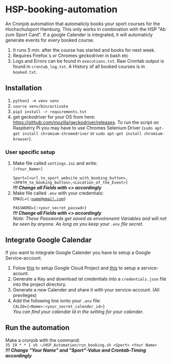 # HSP-booking-automation
An Cronjob automation that automaticly books your sport courses for the Hochschulsport Hamburg. This only works in combination with the HSP "Ab zum Sport Card". If a google Calender is integrated, it will automaticly generate events for every booked course.

1. It runs 5 min. after the course has started and books for next week.
2. Requires Firefox´s or Chromes geckodriver in bash etc
3. Logs and Errors can be found in `executions.txt`. Raw Crontab output is found in `crontab_log.txt`. A History of all booked courses is in `booked.txt`.

## Installation
1. `python3 -m venv venv`
2. `source venv/bin/activate`
3. `pip3 install -r requirements.txt`
4. get geckodriver for your OS from here: https://github.com/mozilla/geckodriver/releases. To run the script on Raspberry Pi you may have to use Chromes Selenium Driver (`sudo apt-get install chromium-chromedriver` or `sudo apt-get install chromium-browser`).

### User specific setup
1. Make file called `settings.ini` and write:\
    <code>[<Your_Name>]\
    Sport=[<url_to_sport_website_with_booking_button>,<XPATH_to_booking_button>,<Location_of_the_Event>]</code>\
     <em><strong>!!! Change all Fields with <> accordingly</strong></em>
2. Make file called `.env` with your credentials:\
<code>EMAIL={<Name>:<name@email.com>}\
PASSWORD={<Name>:<your_secret_passwd>}</code>\
 <em><strong>!!! Change all Fields with <> accordingly</strong></em>
\
*Note: These Passwords get saved as envoirenemt Variables and will not be seen by anyone. As long as you keep your `.env` file secret.*

## Integrate Google Calendar
If you want to integrate Google Calender you have to setup a Google Service-account.
1. Folow [this](https://developers.google.com/calendar/api/quickstart/python?hl=de) to setup Google Cloud Project and [this](https://cloud.google.com/iam/docs/creating-managing-service-accounts?hl=de) to setup a service-acount.
2. Generate a Key and download ist credentials into a `credentials.json` file into the project directory.
3. Generate a new Calender and share it with your service-account. (All previleges)
4. Add the following line ionto your `.env` file:\
 `CALID={<Name>:<your_secret_calender_id>}` \
 <em>You can find your calendar Id in the setting for your calender.</em>

## Run the automation
Make a cronjob with the command:\
 `35 19 * * 1 sh ~/HSP_Automation/run_booking.sh <Sport> <Your Name>`\
 <em><strong>!!! Change "Your Name" and "Sport"-Value and Crontab-Timing accordingly</strong></em>

